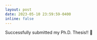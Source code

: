 ```yaml
---
layout: post
date: 2023-05-10 23:59:59-0400
inline: false
---
```


Successfully submitted my Ph.D. Thesis!! :tada:
